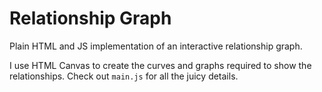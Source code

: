 # Relationship Graph

Plain HTML and JS implementation of an interactive relationship graph.

I use HTML Canvas to create the curves and graphs required to show the relationships.
Check out `main.js` for all the juicy details.
